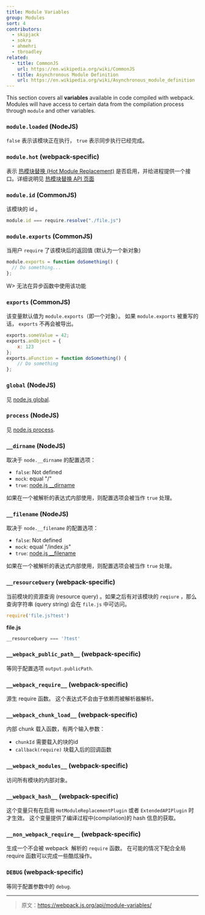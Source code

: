 ```yaml
---
title: Module Variables
group: Modules
sort: 4
contributors:
  - skipjack
  - sokra
  - ahmehri
  - tbroadley
related:
  - title: CommonJS
    url: https://en.wikipedia.org/wiki/CommonJS
  - title: Asynchronous Module Definition
    url: https://en.wikipedia.org/wiki/Asynchronous_module_definition
---
```


This section covers all __variables__ available in code compiled with webpack. Modules will have access to certain data from the compilation process through `module` and other variables.


### `module.loaded` (NodeJS)

`false` 表示该模块正在执行， `true` 表示同步执行已经完成。


### `module.hot` (webpack-specific)

表示 [热模块替换 (Hot Module Replacement)](/concepts/hot-module-replacement) 是否启用，并给进程提供一个接口。详细说明见 [热模块替换 API 页面](/api/hot-module-replacement)


### `module.id` (CommonJS)

该模块的 id 。

``` javascript
module.id === require.resolve("./file.js")
```


### `module.exports` (CommonJS)

当用户 `require` 了该模块后的返回值 (默认为一个新对象)

``` javascript
module.exports = function doSomething() {
  // Do something...
};
```

W> 无法在异步函数中使用该功能


### `exports` (CommonJS)

该变量默认值为 `module.exports`（即一个对象）。 如果 `module.exports` 被重写的话， `exports` 不再会被导出。

``` javascript
exports.someValue = 42;
exports.anObject = {
    x: 123
};
exports.aFunction = function doSomething() {
    // Do something
};
```


### `global` (NodeJS)

见 [node.js global](http://nodejs.org/api/globals.html#globals_global).


### `process` (NodeJS)

见 [node.js process](http://nodejs.org/api/process.html).


### `__dirname` (NodeJS)

取决于 `node.__dirname` 的配置选项：

* `false`: Not defined
* `mock`: equal "/"
* `true`: [node.js __dirname](http://nodejs.org/api/globals.html#globals_dirname)

如果在一个被解析的表达式内部使用，则配置选项会被当作 `true` 处理。


### `__filename` (NodeJS)

取决于 `node.__filename` 的配置选项：

* `false`: Not defined
* `mock`: equal "/index.js"
* `true`: [node.js __filename](http://nodejs.org/api/globals.html#globals_filename)

如果在一个被解析的表达式内部使用，则配置选项会被当作 `true` 处理。


### `__resourceQuery` (webpack-specific)

当前模块的资源查询 (resource query) 。如果之后有对该模块的 `reqiure` ，那么查询字符串 (query string) 会在 `file.js` 中可访问。

``` javascript
require('file.js?test')
```

__file.js__

``` javascript
__resourceQuery === '?test'
```


### `__webpack_public_path__` (webpack-specific)

等同于配置选项 `output.publicPath`.


### `__webpack_require__` (webpack-specific)

源生 require 函数。 这个表达式不会由于依赖而被解析器解析。


### `__webpack_chunk_load__` (webpack-specific)

内部 chunk 载入函数，有两个输入参数：

* `chunkId` 需要载入的块的id
* `callback(require)` 块载入后的回调函数


### `__webpack_modules__` (webpack-specific)

访问所有模块的内部对象。


### `__webpack_hash__` (webpack-specific)

这个变量只有在启用 `HotModuleReplacementPlugin` 或者 `ExtendedAPIPlugin` 时才生效。 这个变量提供了编译过程中(compilation)的 hash 信息的获取。


### `__non_webpack_require__` (webpack-specific)

生成一个不会被 webpack  解析的 `require` 函数。 在可能的情况下配合全局 require 函数可以完成一些酷炫操作。


### `DEBUG`  (webpack-specific)

等同于配置参数中的 `debug`.

***

> 原文：https://webpack.js.org/api/module-variables/

